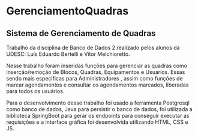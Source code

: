 # GerenciamentoQuadras
<h2>Sistema de Gerenciamento de Quadras</h2>
            <p>Trabalho da disciplina de Banco de Dados 2 realizado pelos alunos da UDESC: Luís Eduardo Bertelli e Vitor Melchioretto.</p>
            <p>Nesse trabalho foram inseridas funções para gerenciar as quadras como inserção/remoção de Blocos, Quadras, Equipamentos e Usuários. Essas sendo mais especificas para Administradores
              , assim como funções de marcar agendamentos e consultar os agendamentos marcados, liberadas para todos os usuários.
            </p>
            <p>Para o desenvolvimento desse trabalho foi usado a ferramenta Postgresql como banco de dados, Java para persistir o banco de dados, foi utilizada a biblioteca
              SpringBoot para gerar os endpoints para conseguir executar as requisições e a interface gráfica foi desenvolvida utilizando HTML, CSS e JS.
            </p>
